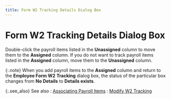 ```yaml
---
title: Form W2 Tracking Details Dialog Box
---
```


# Form W2 Tracking Details Dialog Box


Double-click the payroll items listed in the **Unassigned**  column to move them to the **Assigned**  column. If you do not want to track payroll items listed in the **Assigned** column, move them to the **Unassigned** column.


{:.note}
When you add payroll items to the **Assigned**  column and return to the **Employee Form 
 W2** **Tracking** dialog box,  the status of the particular box changes from **No 
 Details** to **Details exists**.<font style="font-family: Verdana;" face="verdana"> </font>


{:.see_also}
See also
: [Associating  Payroll Items]({{site.prl_baseurl}}/setup/w2-tracking-of-payroll-items/setting-up-w2-tracking/associating_payroll_items.html)
: [Modify W2 Tracking]({{site.prl_baseurl}}/setup/w2-tracking-of-payroll-items/setting-up-w2-tracking/modifying_w2_tracking.html)
